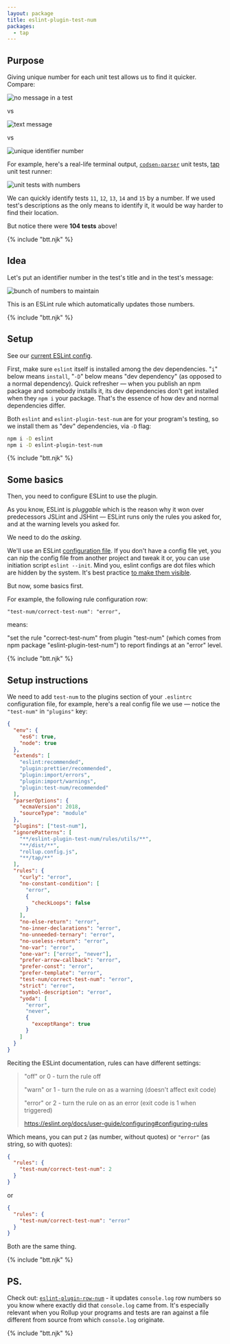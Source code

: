 ```yaml
---
layout: package
title: eslint-plugin-test-num
packages:
  - tap
---
```


## Purpose

Giving unique number for each unit test allows us to find it quicker. Compare:

![no message in a test](/images/eslint-plugin-test-num_msg_01.png)

vs

![text message](/images/eslint-plugin-test-num_msg_02.png)

vs

![unique identifier number](/images/eslint-plugin-test-num_msg_03.png)

For example, here's a real-life terminal output, [`codsen-parser`](/os/codsen-parser/) unit tests, [tap](https://www.npmjs.com/package/tap) unit test runner:

![unit tests with numbers](/images/codsen-article-test-num.png)

We can quickly identify tests `11`, `12`, `13`, `14` and `15` by a number. If we used test's descriptions as the only means to identify it, it would be way harder to find their location.

But notice there were **104 tests** above!

{% include "btt.njk" %}

## Idea

Let's put an identifier number in the test's title and in the test's message:

![bunch of numbers to maintain](/images/eslint-plugin-test-num_msg_00.png)

This is an ESLint rule which automatically updates those numbers.

{% include "btt.njk" %}

## Setup

See our [current ESLint config](https://github.com/codsen/codsen/blob/main/.eslintrc.json).

First, make sure `eslint` itself is installed among the dev dependencies. "`i`" below means `install`, "`-D`" below means "dev dependency" (as opposed to a normal dependency). Quick refresher — when you publish an npm package and somebody installs it, its dev dependencies don't get installed when they `npm i` your package. That's the essence of how dev and normal dependencies differ.

Both `eslint` and `eslint-plugin-test-num` are for your program's testing, so we install them as "dev" dependencies, via `-D` flag:

```bash
npm i -D eslint
npm i -D eslint-plugin-test-num
```

{% include "btt.njk" %}

## Some basics

Then, you need to configure ESLint to use the plugin.

As you know, ESLint is _pluggable_ which is the reason why it won over predecessors JSLint and JSHint — ESLint runs only the rules you asked for, and at the warning levels you asked for.

We need to do the _asking_.

We'll use an ESLint [configuration file](https://eslint.org/docs/user-guide/configuring). If you don't have a config file yet, you can nip the config file from another project and tweak it or, you can use initiation script `eslint --init`. Mind you, eslint configs are dot files which are hidden by the system. It's best practice [to make them visible](https://lmgtfy.com/?q=show+dot+files+in+mac).

But now, some basics first.

For example, the following rule configuration row:

```
"test-num/correct-test-num": "error",
```

means:

"set the rule "correct-test-num" from plugin "test-num" (which comes from npm package "eslint-plugin-test-num") to report findings at an "error" level.

{% include "btt.njk" %}

## Setup instructions

We need to add `test-num` to the plugins section of your `.eslintrc` configuration file, for example, here's a real config file we use — notice the `"test-num"` in `"plugins"` key:

```json
{
  "env": {
    "es6": true,
    "node": true
  },
  "extends": [
    "eslint:recommended",
    "plugin:prettier/recommended",
    "plugin:import/errors",
    "plugin:import/warnings",
    "plugin:test-num/recommended"
  ],
  "parserOptions": {
    "ecmaVersion": 2018,
    "sourceType": "module"
  },
  "plugins": ["test-num"],
  "ignorePatterns": [
    "**/eslint-plugin-test-num/rules/utils/**",
    "**/dist/**",
    "rollup.config.js",
    "**/tap/**"
  ],
  "rules": {
    "curly": "error",
    "no-constant-condition": [
      "error",
      {
        "checkLoops": false
      }
    ],
    "no-else-return": "error",
    "no-inner-declarations": "error",
    "no-unneeded-ternary": "error",
    "no-useless-return": "error",
    "no-var": "error",
    "one-var": ["error", "never"],
    "prefer-arrow-callback": "error",
    "prefer-const": "error",
    "prefer-template": "error",
    "test-num/correct-test-num": "error",
    "strict": "error",
    "symbol-description": "error",
    "yoda": [
      "error",
      "never",
      {
        "exceptRange": true
      }
    ]
  }
}
```

Reciting the ESLint documentation, rules can have different settings:

> "off" or 0 - turn the rule off
>
> "warn" or 1 - turn the rule on as a warning (doesn't affect exit code)
>
> "error" or 2 - turn the rule on as an error (exit code is 1 when triggered)
>
> https://eslint.org/docs/user-guide/configuring#configuring-rules

Which means, you can put `2` (as number, without quotes) or `"error"` (as string, so with quotes):

```json
{
  "rules": {
    "test-num/correct-test-num": 2
  }
}
```

or

```json
{
  "rules": {
    "test-num/correct-test-num": "error"
  }
}
```

Both are the same thing.

{% include "btt.njk" %}

## PS.

Check out: [`eslint-plugin-row-num`](/os/eslint-plugin-row-num/) - it updates `console.log` row numbers so you know where exactly did that `console.log` came from. It's especially relevant when you Rollup your programs and tests are ran against a file different from source from which `console.log` originate.

{% include "btt.njk" %}
